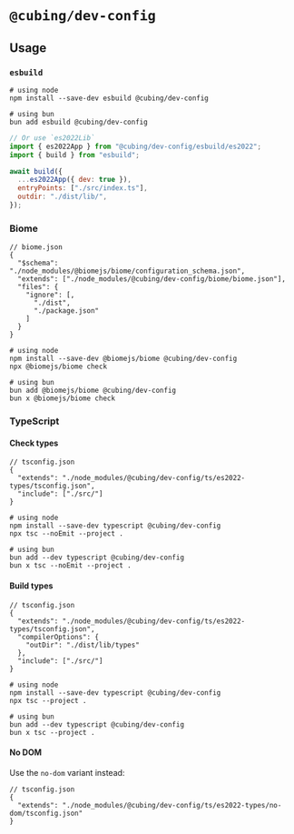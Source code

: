 # `@cubing/dev-config`

## Usage

### `esbuild`

```shell
# using node
npm install --save-dev esbuild @cubing/dev-config

# using bun
bun add esbuild @cubing/dev-config
```

```js
// Or use `es2022Lib`
import { es2022App } from "@cubing/dev-config/esbuild/es2022";
import { build } from "esbuild";

await build({
  ...es2022App({ dev: true }),
  entryPoints: ["./src/index.ts"],
  outdir: "./dist/lib/",
});
```

### Biome

```jsonc
// biome.json
{
  "$schema": "./node_modules/@biomejs/biome/configuration_schema.json",
  "extends": ["./node_modules/@cubing/dev-config/biome/biome.json"],
  "files": {
    "ignore": [,
      "./dist",
      "./package.json"
    ]
  }
}
```

```shell
# using node
npm install --save-dev @biomejs/biome @cubing/dev-config
npx @biomejs/biome check

# using bun
bun add @biomejs/biome @cubing/dev-config
bun x @biomejs/biome check
```

### TypeScript

#### Check types

```jsonc
// tsconfig.json
{
  "extends": "./node_modules/@cubing/dev-config/ts/es2022-types/tsconfig.json",
  "include": ["./src/"]
}
```

```shell
# using node
npm install --save-dev typescript @cubing/dev-config
npx tsc --noEmit --project .

# using bun
bun add --dev typescript @cubing/dev-config
bun x tsc --noEmit --project .
```

#### Build types

```jsonc
// tsconfig.json
{
  "extends": "./node_modules/@cubing/dev-config/ts/es2022-types/tsconfig.json",
  "compilerOptions": {
    "outDir": "./dist/lib/types"
  },
  "include": ["./src/"]
}
```

```shell
# using node
npm install --save-dev typescript @cubing/dev-config
npx tsc --project .

# using bun
bun add --dev typescript @cubing/dev-config
bun x tsc --project .
```

#### No DOM

Use the `no-dom` variant instead:

```jsonc
// tsconfig.json
{
  "extends": "./node_modules/@cubing/dev-config/ts/es2022-types/no-dom/tsconfig.json"
}
```
